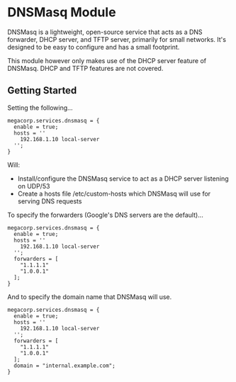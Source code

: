 # DNSMasq Module
DNSMasq is a lightweight, open-source service that acts as a DNS forwarder, DHCP server, and TFTP server, primarily for small networks. It's designed to be easy to configure and has a small footprint.

This module however only makes use of the DHCP server feature of DNSMasq. DHCP and TFTP features are not covered.

## Getting Started
Setting the following...
```
megacorp.services.dnsmasq = {
  enable = true;
  hosts = ''
    192.168.1.10 local-server
  '';
}
```
Will:
- Install/configure the DNSMasq service to act as a DHCP server listening on UDP/53
- Create a hosts file /etc/custom-hosts which DNSMasq will use for serving DNS requests

To specify the forwarders (Google's DNS servers are the default)...
```
megacorp.services.dnsmasq = {
  enable = true;
  hosts = ''
    192.168.1.10 local-server
  '';
  forwarders = [
    "1.1.1.1"
    "1.0.0.1"
  ];
}
```
And to specify the domain name that DNSMasq will use.
```
megacorp.services.dnsmasq = {
  enable = true;
  hosts = ''
    192.168.1.10 local-server
  '';
  forwarders = [
    "1.1.1.1"
    "1.0.0.1"
  ];
  domain = "internal.example.com";
}
```
